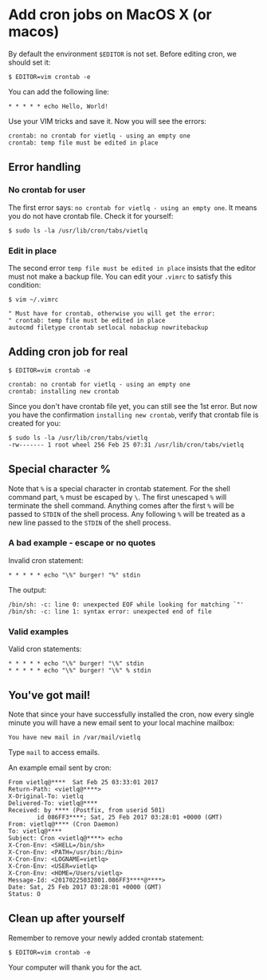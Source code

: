 # Add cron jobs on MacOS X (or macos)

By default the environment `$EDITOR` is not set. Before editing cron, we should set it:

```
$ EDITOR=vim crontab -e
```

You can add the following line:

```
* * * * * echo Hello, World!
```

Use your VIM tricks and save it. Now you will see the errors:

```
crontab: no crontab for vietlq - using an empty one
crontab: temp file must be edited in place
```

## Error handling

### No crontab for user

The first error says: `no crontab for vietlq - using an empty one`. It means you do not have crontab file. Check it for yourself:

```
$ sudo ls -la /usr/lib/cron/tabs/vietlq
```

### Edit in place

The second error `temp file must be edited in place` insists that the editor must not make a backup file. You can edit your `.vimrc` to satisfy this condition:

```
$ vim ~/.vimrc

" Must have for crontab, otherwise you will get the error:
" crontab: temp file must be edited in place
autocmd filetype crontab setlocal nobackup nowritebackup
```

## Adding cron job for real

```
$ EDITOR=vim crontab -e

crontab: no crontab for vietlq - using an empty one
crontab: installing new crontab
```

Since you don't have crontab file yet, you can still see the 1st error. But now you have the confirmation `installing new crontab`, verify that crontab file is created for you:

```
$ sudo ls -la /usr/lib/cron/tabs/vietlq
-rw------- 1 root wheel 256 Feb 25 07:31 /usr/lib/cron/tabs/vietlq
```

## Special character %

Note that `%` is a special character in crontab statement. For the shell command part, `%` must be escaped by `\`. The first unescaped `%` will terminate the shell command. Anything comes after the first `%` will be passed to `STDIN` of the shell process. Any following `%` will be treated as a new line passed to the `STDIN` of the shell process.

### A bad example - escape or no quotes

Invalid cron statement:

```
* * * * * echo "\%" burger! "%" stdin
```

The output:

```
/bin/sh: -c: line 0: unexpected EOF while looking for matching `"'
/bin/sh: -c: line 1: syntax error: unexpected end of file
```

### Valid examples

Valid cron statements:

```
* * * * * echo "\%" burger! "\%" stdin
* * * * * echo "\%" burger! "\%" % stdin
```

## You've got mail!

Note that since your have successfully installed the cron, now every single minute you will have a new email sent to your local machine mailbox:

```
You have new mail in /var/mail/vietlq
```

Type `mail` to access emails.

An example email sent by cron:

```
From vietlq@****  Sat Feb 25 03:33:01 2017
Return-Path: <vietlq@****>
X-Original-To: vietlq
Delivered-To: vietlq@****
Received: by **** (Postfix, from userid 501)
        id 086FF3****; Sat, 25 Feb 2017 03:28:01 +0000 (GMT)
From: vietlq@**** (Cron Daemon)
To: vietlq@****
Subject: Cron <vietlq@****> echo
X-Cron-Env: <SHELL=/bin/sh>
X-Cron-Env: <PATH=/usr/bin:/bin>
X-Cron-Env: <LOGNAME=vietlq>
X-Cron-Env: <USER=vietlq>
X-Cron-Env: <HOME=/Users/vietlq>
Message-Id: <20170225032801.086FF3****@****>
Date: Sat, 25 Feb 2017 03:28:01 +0000 (GMT)
Status: O
```

## Clean up after yourself

Remember to remove your newly added crontab statement:

```
$ EDITOR=vim crontab -e
```

Your computer will thank you for the act.
